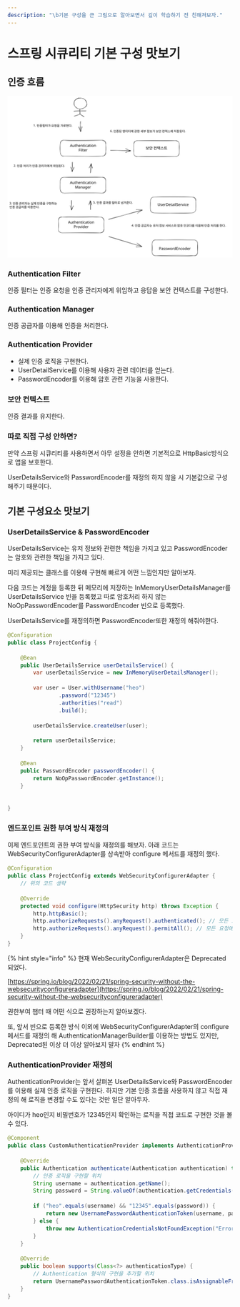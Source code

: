 ```yaml
---
description: "\b기본 구성을 큰 그림으로 알아보면서 깊이 학습하기 전 친해져보자."
---
```


# 스프링 시큐리티 기본 구성 맛보기

## 인증 흐름&#x20;

<img src="../../../.gitbook/assets/file.excalidraw (3).svg" alt="authentication flow" class="gitbook-drawing">

### Authentication Filter

인증 필터는 인증 요청을 인증 관리자에게 위임하고 응답을 보안 컨텍스트를 구성한다.

### Authentication Manager

인증 공급자를 이용해 인증을 처리한다.

### Authentication Provider

* 실제 인증 로직을 구현한다.
* UserDetailService를 이용해 사용자 관련 데이터를 얻는다.
* PasswordEncoder를 이용해 암호 관련 기능을 사용한다.

### 보안 컨텍스트

인증 결과를 유지한다.&#x20;



### 따로 직접 구성 안하면?

만약 스프링 시큐리티를 사용하면서 아무 설정을 안하면 기본적으로 HttpBasic방식으로 앱을 보호한다.&#x20;

UserDetailsService와 PasswordEncoder를 재정의 하지 않을 시 기본값으로 구성해주기 때문이다.&#x20;



## 기본 구성요소 맛보기

### UserDetailsService & PasswordEncoder

UserDetailsService는 유저 정보와 관련한 책임을 가지고 있고 PasswordEncoder는 암호와 관련한 책임을 가지고 있다.&#x20;

미리 제공되는 클래스를 이용해 구현해 빠르게 어떤 느낌인지만 알아보자.

다음 코드는 계정을 등록한 뒤 메모리에 저장하는 InMemoryUserDetailsManager를 UserDetailsService 빈을 등록했고 따로 암호처리 하지 않는 NoOpPasswordEncoder를 PasswordEncoder 빈으로 등록했다.

UserDetailsService를 재정의하면 PasswordEncoder또한 재정의 해줘야한다.

```java
@Configuration
public class ProjectConfig {

    @Bean
    public UserDetailsService userDetailsService() {
        var userDetailsService = new InMemoryUserDetailsManager();

        var user = User.withUsername("heo")
                .password("12345")
                .authorities("read")
                .build();

        userDetailsService.createUser(user);

        return userDetailsService;
    }
    
    @Bean
    public PasswordEncoder passwordEncoder() {
        return NoOpPasswordEncoder.getInstance();
    }

 
}

```

### 엔드포인트 권한 부여 방식 재정의

이제 엔드포인트의 권한 부여 방식을 재정의를 해보자. 아래 코드는 WebSecurityConfigurerAdapter를 상속받아 configure 메서드를 재정의 했다.&#x20;

```java
@Configuration
public class ProjectConfig extends WebSecurityConfigurerAdapter {
    // 위의 코드 생략

    @Override
    protected void configure(HttpSecurity http) throws Exception {
        http.httpBasic();
        http.authorizeRequests().anyRequest().authenticated(); // 모든 요청에 인증 필요
        http.authorizeRequests().anyRequest().permitAll(); // 모든 요청에 인증 필요 없음
    }
}

```



{% hint style="info" %}
현재 WebSecurityConfigurerAdapter은 Deprecated 되었다.

[https://spring.io/blog/2022/02/21/spring-security-without-the-websecurityconfigureradapter](https://spring.io/blog/2022/02/21/spring-security-without-the-websecurityconfigureradapter)

권한부여 챕터 때 어떤 식으로 권장하는지 알아보겠다.

또, 앞서 빈으로 등록한 방식 이외에 WebSecurityConfigurerAdapter의 configure 메서드를 재정의 해 AuthenticationManagerBuilder를 이용하는 방법도 있지만, Deprecated된 이상 더 이상 알아보지 말자
{% endhint %}



### AuthenticationProvider 재정의&#x20;

AuthenticationProvider는 앞서 살펴본 UserDetailsService와 PasswordEncoder를 이용해 실제 인증 로직을 구현한다. 하지만 기본 인증 흐름을 사용하지 않고 직접 재정의 해 로직을 변경할 수도 있다는 것만 일단 알아두자.

아이디가 heo인지 비밀번호가 12345인지 확인하는 로직을 직접 코드로 구현한 것을 볼 수 있다.

```java
@Component
public class CustomAuthenticationProvider implements AuthenticationProvider {

    @Override
    public Authentication authenticate(Authentication authentication) throws AuthenticationException {
        // 인증 로직을 구현할 위치
        String username = authentication.getName();
        String password = String.valueOf(authentication.getCredentials());

        if ("heo".equals(username) && "12345".equals(password)) {
            return new UsernamePasswordAuthenticationToken(username, password, Arrays.asList());
        } else {
            throw new AuthenticationCredentialsNotFoundException("Error!");
        }
    }

    @Override
    public boolean supports(Class<?> authenticationType) {
        // Authentication 형식의 구현을 추가할 위치 
        return UsernamePasswordAuthenticationToken.class.isAssignableFrom(authenticationType);
    }
}

```

&#x20;







